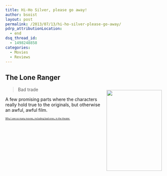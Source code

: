 ```yaml
---
title: Hi-Ho Silver, please go away!
author: bsoist
layout: post
permalink: /2013/07/13/hi-ho-silver-please-go-away/
pdrp_attributionLocation:
  - end
dsq_thread_id:
  - 1498248858
categories:
  - Movies
  - Reviews
---
```

## The Lone Ranger

<div style="float: right; padding: 10px;">
  <a href="http://www.amazon.com/gp/product/B00DJYJWVW/ref=as_li_ss_il?ie=UTF8&camp=1789&creative=390957&creativeASIN=B00DJYJWVW&linkCode=as2&tag=weifyoasme-20"><img width="174.5" height="255.5" alt="" border="0" src="http://ws-na.amazon-adsystem.com/widgets/q?_encoding=UTF8&ASIN=B00DJYJWVW&Format=_SX500_&ID=AsinImage&MarketPlace=US&ServiceVersion=20070822&WS=1&tag=weifyoasme-20" /></a><img style="border: none !important; margin: 0px !important;" alt="" src="http://ir-na.amazon-adsystem.com/e/ir?t=weifyoasme-20&l=as2&o=1&a=B00DJYJWVW" width="1" height="1" border="0" />
</div>

> Bad trade

A few promising parts where the characters really hold true to the originals, but otherwise an awful, awful film.

<p style="font-size: 0.5em;">
  <a href="http://whsjr.soistmann.com/oped/movie-pass/">Why I see so many movies, including bad ones, in the theater.</a>
</p>

<div style="clear: both;">
</div>

<img style="opacity: 0; position: absolute; top: 0; left: 0;" alt="" src="http://ws-na.amazon-adsystem.com/widgets/q?_encoding=UTF8&ASIN=B00DJYJWVW&Format=_PA6,5,5,8,SX500_&ID=AsinImage&MarketPlace=US&ServiceVersion=20070822&WS=1&tag=weifyoasme-20" />
